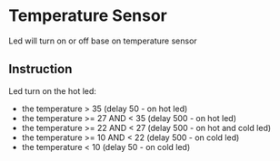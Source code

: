 # Temperature Sensor
Led will turn on or off base on temperature sensor

## Instruction
Led turn on the hot led:
+ the temperature > 35 (delay 50 - on hot led)
+ the temperature >= 27 AND < 35 (delay 500 - on hot led)
+ the temperature >= 22 AND < 27 (delay 500 - on hot and cold led)
+ the temperature >= 10 AND < 22 (delay 500 - on cold led)
+ the temperature < 10 (delay 50 - on cold led)

